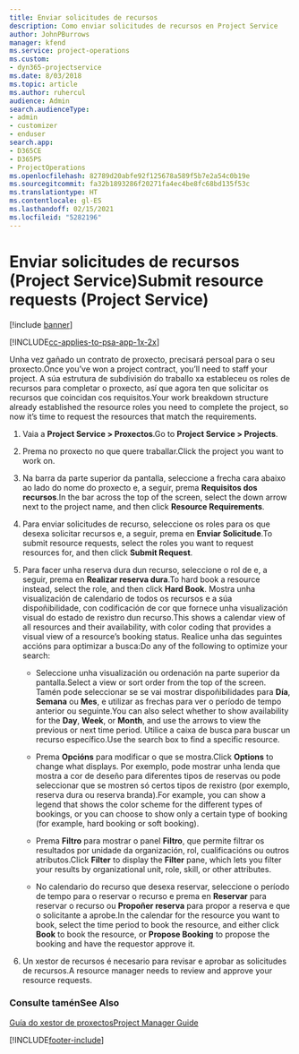 ```yaml
---
title: Enviar solicitudes de recursos
description: Como enviar solicitudes de recursos en Project Service
author: JohnPBurrows
manager: kfend
ms.service: project-operations
ms.custom:
- dyn365-projectservice
ms.date: 8/03/2018
ms.topic: article
ms.author: ruhercul
audience: Admin
search.audienceType:
- admin
- customizer
- enduser
search.app:
- D365CE
- D365PS
- ProjectOperations
ms.openlocfilehash: 82789d20abfe92f125678a589f5b7e2a54c0b19e
ms.sourcegitcommit: fa32b1893286f20271fa4ec4be8fc68bd135f53c
ms.translationtype: HT
ms.contentlocale: gl-ES
ms.lasthandoff: 02/15/2021
ms.locfileid: "5282196"
---
```

# <a name="submit-resource-requests-project-service"></a><span data-ttu-id="c3a06-103">Enviar solicitudes de recursos (Project Service)</span><span class="sxs-lookup"><span data-stu-id="c3a06-103">Submit resource requests (Project Service)</span></span>

[!include [banner](../includes/psa-now-project-operations.md)]

[!INCLUDE[cc-applies-to-psa-app-1x-2x](../includes/cc-applies-to-psa-app-1x-2x.md)]

<span data-ttu-id="c3a06-104">Unha vez gañado un contrato de proxecto, precisará persoal para o seu proxecto.</span><span class="sxs-lookup"><span data-stu-id="c3a06-104">Once you’ve won a project contract, you’ll need to staff your project.</span></span> <span data-ttu-id="c3a06-105">A súa estrutura de subdivisión do traballo xa estableceu os roles de recursos para completar o proxecto, así que agora ten que solicitar os recursos que coincidan cos requisitos.</span><span class="sxs-lookup"><span data-stu-id="c3a06-105">Your work breakdown structure already established the resource roles you need to complete the project, so now it’s time to request the resources that match the requirements.</span></span>  
  
1.  <span data-ttu-id="c3a06-106">Vaia a **Project Service > Proxectos**.</span><span class="sxs-lookup"><span data-stu-id="c3a06-106">Go to **Project Service > Projects**.</span></span>  
  
2.  <span data-ttu-id="c3a06-107">Prema no proxecto no que quere traballar.</span><span class="sxs-lookup"><span data-stu-id="c3a06-107">Click the project you want to work on.</span></span>  
  
3.  <span data-ttu-id="c3a06-108">Na barra da parte superior da pantalla, seleccione a frecha cara abaixo ao lado do nome do proxecto e, a seguir, prema **Requisitos dos recursos**.</span><span class="sxs-lookup"><span data-stu-id="c3a06-108">In the bar across the top of the screen, select the down arrow next to the project name, and then click **Resource Requirements**.</span></span>  
  
4.  <span data-ttu-id="c3a06-109">Para enviar solicitudes de recurso, seleccione os roles para os que desexa solicitar recursos e, a seguir, prema en **Enviar Solicitude**.</span><span class="sxs-lookup"><span data-stu-id="c3a06-109">To submit resource requests, select the roles you want to request resources for, and then click **Submit Request**.</span></span>  
  
5.  <span data-ttu-id="c3a06-110">Para facer unha reserva dura dun recurso, seleccione o rol de e, a seguir, prema en **Realizar reserva dura**.</span><span class="sxs-lookup"><span data-stu-id="c3a06-110">To hard book a resource instead, select the role, and then click **Hard Book**.</span></span> <span data-ttu-id="c3a06-111">Mostra unha visualización de calendario de todos os recursos e a súa dispoñibilidade, con codificación de cor que fornece unha visualización visual do estado de rexistro dun recurso.</span><span class="sxs-lookup"><span data-stu-id="c3a06-111">This shows a calendar view of all resources and their availability, with color coding that provides a visual view of a resource’s booking status.</span></span> <span data-ttu-id="c3a06-112">Realice unha das seguintes accións para optimizar a busca:</span><span class="sxs-lookup"><span data-stu-id="c3a06-112">Do any of the following to optimize your search:</span></span>  
  
    -   <span data-ttu-id="c3a06-113">Seleccione unha visualización ou ordenación na parte superior da pantalla.</span><span class="sxs-lookup"><span data-stu-id="c3a06-113">Select a view or sort order from the top of the screen.</span></span> <span data-ttu-id="c3a06-114">Tamén pode seleccionar se se vai mostrar dispoñibilidades para **Día**, **Semana** ou **Mes**, e utilizar as frechas para ver o período de tempo anterior ou seguinte.</span><span class="sxs-lookup"><span data-stu-id="c3a06-114">You can also select whether to show availability for the **Day**, **Week**, or **Month**, and use the arrows to view the previous or next time period.</span></span> <span data-ttu-id="c3a06-115">Utilice a caixa de busca para buscar un recurso específico.</span><span class="sxs-lookup"><span data-stu-id="c3a06-115">Use the search box to find a specific resource.</span></span>  
  
    -   <span data-ttu-id="c3a06-116">Prema **Opcións** para modificar o que se mostra.</span><span class="sxs-lookup"><span data-stu-id="c3a06-116">Click **Options** to change what displays.</span></span> <span data-ttu-id="c3a06-117">Por exemplo, pode mostrar unha lenda que mostra a cor de deseño para diferentes tipos de reservas ou pode seleccionar que se mostren só certos tipos de rexistro (por exemplo, reserva dura ou reserva branda).</span><span class="sxs-lookup"><span data-stu-id="c3a06-117">For example, you can show a legend that shows the color scheme for the different types of bookings, or you can choose to show only a certain type of booking (for example, hard booking or soft booking).</span></span>  
  
    -   <span data-ttu-id="c3a06-118">Prema **Filtro** para mostrar o panel **Filtro**, que permite filtrar os resultados por unidade da organización, rol, cualificacións ou outros atributos.</span><span class="sxs-lookup"><span data-stu-id="c3a06-118">Click **Filter** to display the **Filter** pane, which lets you filter your results by organizational unit, role, skill, or other attributes.</span></span>  
  
    -   <span data-ttu-id="c3a06-119">No calendario do recurso que desexa reservar, seleccione o período de tempo para o reservar o recurso e prema en **Reservar** para reservar o recurso ou **Propoñer reserva** para propor a reserva e que o solicitante a aprobe.</span><span class="sxs-lookup"><span data-stu-id="c3a06-119">In the calendar for the resource you want to book, select the time period to book the resource, and either click **Book** to book the resource, or **Propose Booking** to propose the booking and have the requestor approve it.</span></span>  
  
6.  <span data-ttu-id="c3a06-120">Un xestor de recursos é necesario para revisar e aprobar as solicitudes de recursos.</span><span class="sxs-lookup"><span data-stu-id="c3a06-120">A resource manager needs to review and approve your resource requests.</span></span>  
  
### <a name="see-also"></a><span data-ttu-id="c3a06-121">Consulte tamén</span><span class="sxs-lookup"><span data-stu-id="c3a06-121">See Also</span></span>  
 [<span data-ttu-id="c3a06-122">Guía do xestor de proxectos</span><span class="sxs-lookup"><span data-stu-id="c3a06-122">Project Manager Guide</span></span>](../psa/project-manager-guide.md)


[!INCLUDE[footer-include](../includes/footer-banner.md)]